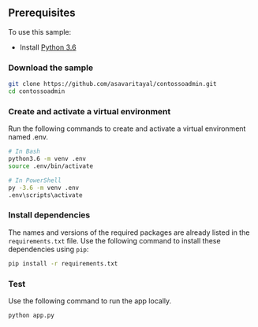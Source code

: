 ## Prerequisites

To use this sample:

- Install [Python 3.6](https://www.python.org/downloads/)

### Download the sample

```bash
git clone https://github.com/asavaritayal/contossoadmin.git
cd contossoadmin
```

### Create and activate a virtual environment

Run the following commands to create and activate a virtual environment named .env.

```bash
# In Bash
python3.6 -m venv .env
source .env/bin/activate

# In PowerShell
py -3.6 -m venv .env
.env\scripts\activate
```

### Install dependencies

The names and versions of the required packages are already listed in the `requirements.txt` file. Use the following command to install these dependencies using `pip`:

```bash
pip install -r requirements.txt
```

### Test

Use the following command to run the app locally.

```bash
python app.py
```